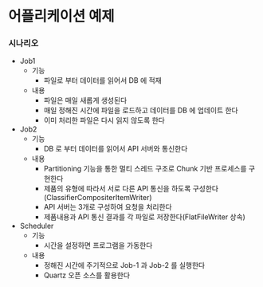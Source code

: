 # 어플리케이션 예제

### 시나리오

- Job1
    - 기능
        - 파일로 부터 데이터를 읽어서 DB 에 적재
    - 내용
        - 파일은 매일 새롭게 생성된다
        - 매일 정해진 시간에 파일을 로드하고 데이터를 DB 에 업데이트 한다
        - 이미 처리한 파일은 다시 읽지 않도록 한다
- Job2
    - 기능
        - DB 로 부터 데이터를 읽어서 API 서버와 통신한다
    - 내용
        - Partitioning 기능을 통한 멀티 스레드 구조로 Chunk 기반 프로세스를 구현한다
        - 제품의 유형에 따라서 서로 다른 API 통신을 하도록 구성한다(ClassifierCompositerItemWriter)
        - API 서버는 3개로 구성하여 요청을 처리한다
        - 제품내용과 API 통신 결과를 각 파일로 저장한다(FlatFileWriter 상속)
- Scheduler
    - 기능
        - 시간을 설정하면 프로그램을 가동한다
    - 내용
        - 정해진 시간에 주기적으로 Job-1 과 Job-2 를 실행한다
        - Quartz 오픈 소스를 활용한다
